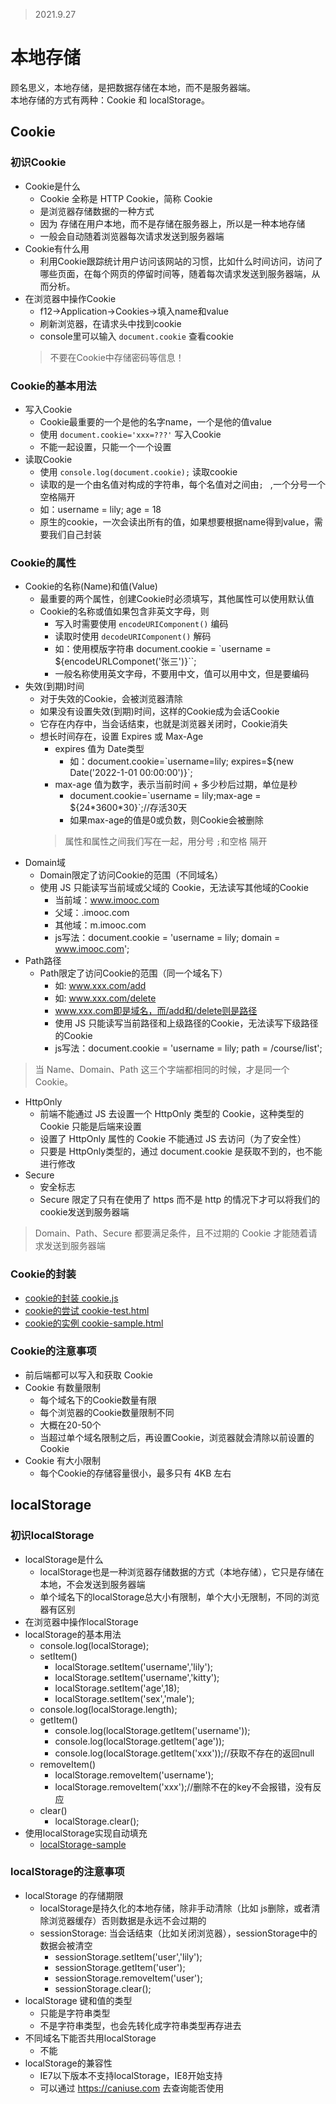 >2021.9.27

# 本地存储

顾名思义，本地存储，是把数据存储在本地，而不是服务器端。  
本地存储的方式有两种：Cookie 和 localStorage。

##  Cookie

### 初识Cookie

- Cookie是什么
  - Cookie 全称是 HTTP Cookie，简称 Cookie
  - 是浏览器存储数据的一种方式
  - 因为  存储在用户本地，而不是存储在服务器上，所以是一种本地存储
  - 一般会自动随着浏览器每次请求发送到服务器端
- Cookie有什么用
  - 利用Cookie跟踪统计用户访问该网站的习惯，比如什么时间访问，访问了哪些页面，在每个网页的停留时间等，随着每次请求发送到服务器端，从而分析。
- 在浏览器中操作Cookie
  - f12->Application->Cookies->填入name和value
  - 刷新浏览器，在请求头中找到cookie
  - console里可以输入 `document.cookie` 查看cookie
  >不要在Cookie中存储密码等信息！

### Cookie的基本用法

- 写入Cookie
  - Cookie最重要的一个是他的名字name，一个是他的值value
  - 使用 `document.cookie='xxx=???'` 写入Cookie
  - 不能一起设置，只能一个一个设置
- 读取Cookie
  - 使用 `console.log(document.cookie);` 读取cookie
  - 读取的是一个由名值对构成的字符串，每个名值对之间由`; ` ,一个分号一个空格隔开
  - 如：username = lily; age = 18
  - 原生的cookie，一次会读出所有的值，如果想要根据name得到value，需要我们自己封装

### Cookie的属性

- Cookie的名称(Name)和值(Value)
  - 最重要的两个属性，创建Cookie时必须填写，其他属性可以使用默认值
  - Cookie的名称或值如果包含非英文字母，则
    - 写入时需要使用 `encodeURIComponent()` 编码
    - 读取时使用 `decodeURIComponent()` 解码
    - 如：使用模版字符串 document.cookie = \`username = ${encodeURLComponet('张三')}``;
    - 一般名称使用英文字母，不要用中文，值可以用中文，但是要编码
- 失效(到期)时间 
  -  对于失效的Cookie，会被浏览器清除
  -  如果没有设置失效(到期)时间，这样的Cookie成为会话Cookie
  -  它存在内存中，当会话结束，也就是浏览器关闭时，Cookie消失
  -  想长时间存在，设置 Expires 或 Max-Age
     -  expires 值为 Date类型
        -  如：document.cookie=\`username=lily; expires=${new Date('2022-1-01 00:00:00')}`;
     - max-age 值为数字，表示当前时间 + 多少秒后过期，单位是秒
       - document.cookie=\`username = lily;max-age = ${24\*3600*30}`;//存活30天 
       - 如果max-age的值是0或负数，则Cookie会被删除
     > 属性和属性之间我们写在一起，用分号 `;`和空格 隔开
- Domain域 
  - Domain限定了访问Cookie的范围（不同域名）
  - 使用 JS 只能读写当前域或父域的 Cookie，无法读写其他域的Cookie
    - 当前域：www.imooc.com 
    - 父域：.imooc.com
    - 其他域：m.imooc.com
    - js写法：document.cookie = 'username = lily; domain = www.imooc.com';
- Path路径
  - Path限定了访问Cookie的范围（同一个域名下）
    - 如: www.xxx.com/add
    - 如: www.xxx.com/delete
    - www.xxx.com即是域名，而/add和/delete则是路径
    - 使用 JS 只能读写当前路径和上级路径的Cookie，无法读写下级路径的Cookie
    - js写法：document.cookie = 'username = lily; path = /course/list';

> 当 Name、Domain、Path 这三个字端都相同的时候，才是同一个Cookie。

- HttpOnly
  - 前端不能通过 JS 去设置一个 HttpOnly 类型的 Cookie，这种类型的 Cookie 只能是后端来设置
  - 设置了 HttpOnly 属性的 Cookie 不能通过 JS 去访问（为了安全性）
  - 只要是 HttpOnly类型的，通过 document.cookie 是获取不到的，也不能进行修改
- Secure 
  - 安全标志
  - Secure 限定了只有在使用了 https 而不是 http 的情况下才可以将我们的cookie发送到服务器端

> Domain、Path、Secure 都要满足条件，且不过期的 Cookie 才能随着请求发送到服务器端

### Cookie的封装

- [cookie的封装 cookie.js](cookie.js)
- [cookie的尝试 cookie-test.html](cookie-test.html)
- [cookie的实例 cookie-sample.html](cookie-sample.html)
  
### Cookie的注意事项

- 前后端都可以写入和获取 Cookie 
- Cookie 有数量限制
  - 每个域名下的Cookie数量有限
  - 每个浏览器的Cookie数量限制不同
  - 大概在20-50个
  - 当超过单个域名限制之后，再设置Cookie，浏览器就会清除以前设置的Cookie
- Cookie 有大小限制
  - 每个Cookie的存储容量很小，最多只有 4KB 左右

## localStorage

### 初识localStorage

- localStorage是什么
  - localStorage也是一种浏览器存储数据的方式（本地存储），它只是存储在本地，不会发送到服务器端
  - 单个域名下的localStorage总大小有限制，单个大小无限制，不同的浏览器有区别
- 在浏览器中操作localStorage
- localStorage的基本用法
  - console.log(localStorage); 
  - setItem()
    - localStorage.setItem('username','lily');
    - localStorage.setItem('username','kitty');
    - localStorage.setItem('age',18);
    - localStorage.setItem('sex','male');
  - console.log(localStorage.length);
  - getItem()
    - console.log(localStorage.getItem('username'));
    - console.log(localStorage.getItem('age'));
    - console.log(localStorage.getItem('xxx'));//获取不存在的返回null
  - removeItem()
    - localStorage.removeItem('username');
    - localStorage.removeItem('xxx');//删除不在的key不会报错，没有反应
  - clear()
    - localStorage.clear(); 
- 使用localStorage实现自动填充
  - [localStorage-sample](../localStorage-sample.html)

### localStorage的注意事项

- localStorage 的存储期限
  - localStorage是持久化的本地存储，除非手动清除（比如 js删除，或者清除浏览器缓存）否则数据是永远不会过期的
  - sessionStorage: 当会话结束（比如关闭浏览器），sessionStorage中的数据会被清空
    - sessionStorage.setItem('user','lily');
    - sessionStorage.getItem('user');
    - sessionStorage.removeItem('user');
    - sessionStorage.clear();
- localStorage 键和值的类型
  - 只能是字符串类型
  - 不是字符串类型，也会先转化成字符串类型再存进去
- 不同域名下能否共用localStorage
  - 不能
- localStorage的兼容性
  - IE7以下版本不支持localStorage，IE8开始支持
  - 可以通过 https://caniuse.com 去查询能否使用